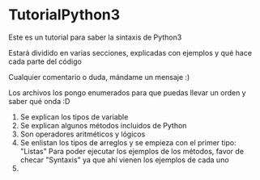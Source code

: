 # TutorialPython3
Este es un tutorial para saber la sintaxis de Python3

Estará dividido en varias secciones, explicadas con ejemplos y qué hace cada parte del código

Cualquier comentario o duda, mándame un mensaje :)

Los archivos los pongo enumerados para que puedas llevar un orden y saber qué onda :D


1. Se explican los tipos de variable
2. Se explican algunos métodos incluidos de Python
3. Son operadores aritméticos y lógicos
4. Se enlistan los tipos de arreglos y se empieza con el primer tipo: "Listas"
    Para poder ejecutar los ejemplos de los métodos, favor de checar "Syntaxis" ya que ahí vienen
    los ejemplos de cada uno
5. 